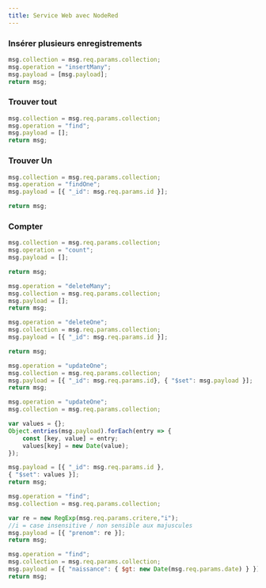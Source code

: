 ```yaml
---
title: Service Web avec NodeRed
---
```


### Insérer plusieurs enregistrements

```javascript
msg.collection = msg.req.params.collection;
msg.operation = "insertMany";
msg.payload = [msg.payload];
return msg;
```

### Trouver tout

```javascript
msg.collection = msg.req.params.collection;
msg.operation = "find";
msg.payload = [];
return msg;
```

### Trouver Un 

```javascript
msg.collection = msg.req.params.collection;
msg.operation = "findOne";
msg.payload = [{ "_id": msg.req.params.id }];

return msg;
```

### Compter

```javascript
msg.collection = msg.req.params.collection;
msg.operation = "count";
msg.payload = [];

return msg;
```

```javascript
msg.operation = "deleteMany";
msg.collection = msg.req.params.collection;
msg.payload = [];
return msg;
```

```javascript
msg.operation = "deleteOne";
msg.collection = msg.req.params.collection;
msg.payload = [{ "_id": msg.req.params.id }];

return msg;
```

```javascript
msg.operation = "updateOne";
msg.collection = msg.req.params.collection;
msg.payload = [{ "_id": msg.req.params.id}, { "$set": msg.payload }];
return msg;
```

```javascript
msg.operation = "updateOne";
msg.collection = msg.req.params.collection;

var values = {};
Object.entries(msg.payload).forEach(entry => {
    const [key, value] = entry;
    values[key] = new Date(value);
});

msg.payload = [{ "_id": msg.req.params.id }, 
{ "$set": values }];
return msg;
```

```javascript
msg.operation = "find";
msg.collection = msg.req.params.collection;

var re = new RegExp(msg.req.params.critere,"i");
//i = case insensitive / non sensible aux majuscules
msg.payload = [{ "prenom": re }];
return msg;
```

```javascript
msg.operation = "find";
msg.collection = msg.req.params.collection;
msg.payload = [{ "naissance": { $gt: new Date(msg.req.params.date) } }];
return msg;
```